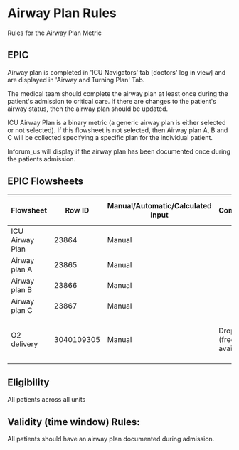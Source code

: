 # Airway Plan Rules
Rules for the Airway Plan Metric

## EPIC
Airway plan is completed in 'ICU Navigators' tab [doctors' log in view] and are displayed in 'Airway and Turning Plan' Tab.

The medical team should complete the airway plan at least once during the patient's admission to critical care.  If there are changes to the patient's airway status, then the airway plan should be updated.

ICU Airway Plan is a binary metric (a generic airway plan is either selected or not selected). If this flowsheet is not selected, then Airway plan A, B and C will be collected specifying a specific plan for the individual patient.

Inforum_us will display if the airway plan has been documented once during the patients admission.

## EPIC Flowsheets

 | Flowsheet | Row ID | Manual/Automatic/Calculated Input | Comments | Expected documentation frequency|
  |-|-|-|-|-|
| ICU Airway Plan | 23864 | Manual| | At least once admission|
| Airway plan A | 23865 | Manual |||
| Airway plan B| 23866|Manual| | |
| Airway plan C | 23867|Manual | | |
|O2 delivery|3040109305|Manual| Drop down (free text available)| Hourly (varies depending on patient's clinical condition)|


## Eligibility
All patients across all units

## Validity (time window) Rules: 

All patients should have an airway plan documented during admission. 

